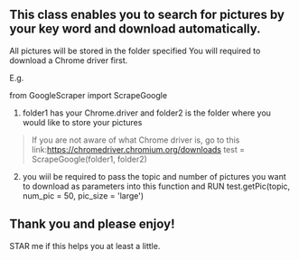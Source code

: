 ## This class enables you to search for pictures by your key word and download automatically.
All pictures will be stored in the folder specified
You will required to download a Chrome driver first.

E.g.

from GoogleScraper import ScrapeGoogle

1. folder1 has your Chrome.driver and folder2 is the folder where you would like to store your pictures
> If you are not aware of what Chrome driver is, go to this link:https://chromedriver.chromium.org/downloads
test = ScrapeGoogle(folder1, folder2)

2. you wiil be required to pass the topic and number of pictures you want to download as parameters into this function and RUN
test.getPic(topic, num_pic = 50, pic_size = 'large')

## Thank you and please enjoy!
STAR me if this helps you at least a little.
